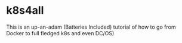 # k8s4all
This is an up-an-adam (Batteries Included) tutorial of how to go from Docker to full fledged k8s and even DC/OS)
